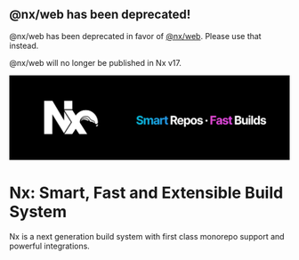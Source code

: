 ## @nx/web has been deprecated!

@nx/web has been deprecated in favor of [@nx/web](https://www.npmjs.com/package/@nx/web). Please use that instead.

@nx/web will no longer be published in Nx v17.

<p style="text-align: center;"><img src="https://raw.githubusercontent.com/nrwl/nx/master/images/nx.png" width="600" alt="Nx - Smart, Fast and Extensible Build System"></p>

# Nx: Smart, Fast and Extensible Build System

Nx is a next generation build system with first class monorepo support and powerful integrations.
